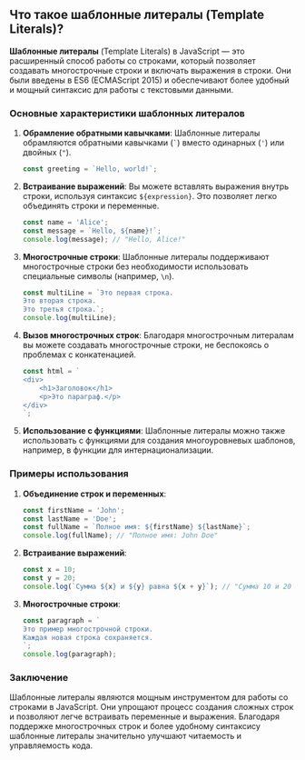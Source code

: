 ## Что такое шаблонные литералы (Template Literals)?

**Шаблонные литералы** (Template Literals) в JavaScript — это расширенный способ работы со строками, который позволяет создавать многострочные строки и включать выражения в строки. Они были введены в ES6 (ECMAScript 2015) и обеспечивают более удобный и мощный синтаксис для работы с текстовыми данными.

### Основные характеристики шаблонных литералов

1. **Обрамление обратными кавычками**:
   Шаблонные литералы обрамляются обратными кавычками (`` ` ``) вместо одинарных (`'`) или двойных (`"`).

   ```javascript
   const greeting = `Hello, world!`;
   ```

2. **Встраивание выражений**:
   Вы можете вставлять выражения внутрь строки, используя синтаксис `${expression}`. Это позволяет легко объединять строки и переменные.

   ```javascript
   const name = 'Alice';
   const message = `Hello, ${name}!`;
   console.log(message); // "Hello, Alice!"
   ```

3. **Многострочные строки**:
   Шаблонные литералы поддерживают многострочные строки без необходимости использовать специальные символы (например, `\n`).

   ```javascript
   const multiLine = `Это первая строка.
   Это вторая строка.
   Это третья строка.`;
   console.log(multiLine);
   ```

4. **Вызов многострочных строк**:
   Благодаря многострочным литералам вы можете создавать многострочные строки, не беспокоясь о проблемах с конкатенацией.

   ```javascript
   const html = `
   <div>
       <h1>Заголовок</h1>
       <p>Это параграф.</p>
   </div>
   `;
   ```

5. **Использование с функциями**:
   Шаблонные литералы можно также использовать с функциями для создания многоуровневых шаблонов, например, в функции для интернационализации.

### Примеры использования

1. **Объединение строк и переменных**:
   ```javascript
   const firstName = 'John';
   const lastName = 'Doe';
   const fullName = `Полное имя: ${firstName} ${lastName}`;
   console.log(fullName); // "Полное имя: John Doe"
   ```

2. **Встраивание выражений**:
   ```javascript
   const x = 10;
   const y = 20;
   console.log(`Сумма ${x} и ${y} равна ${x + y}`); // "Сумма 10 и 20 равна 30"
   ```

3. **Многострочные строки**:
   ```javascript
   const paragraph = `
   Это пример многострочной строки.
   Каждая новая строка сохраняется.
   `;
   console.log(paragraph);
   ```

### Заключение

Шаблонные литералы являются мощным инструментом для работы со строками в JavaScript. Они упрощают процесс создания сложных строк и позволяют легче встраивать переменные и выражения. Благодаря поддержке многострочных строк и более удобному синтаксису шаблонные литералы значительно улучшают читаемость и управляемость кода.